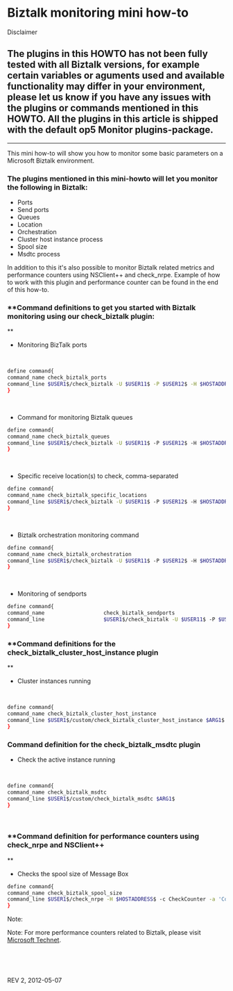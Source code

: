 # Biztalk monitoring mini how-to

Disclaimer

## The plugins in this HOWTO has not been fully tested with all Biztalk versions, for example certain variables or aguments used and available functionality may differ in your environment, please let us know if you have any issues with the plugins or commands mentioned in this HOWTO. All the plugins in this article is shipped with the default op5 Monitor plugins-package.

* * * * *

This mini how-to will show you how to monitor some basic parameters on a Microsoft Biztalk environment. 

### The plugins mentioned in this mini-howto will let you monitor the following in Biztalk:

-   Ports
-   Send ports
-   Queues
-   Location
-   Orchestration
-   Cluster host instance process
-   Spool size
-   Msdtc process

In addition to this it's also possible to monitor Biztalk related metrics and performance counters using NSClient++ and check\_nrpe. Example of how to work with this plugin and performance counter can be found in the end of this how-to.

### **Command definitions to get you started with Biztalk monitoring using our check\_biztalk plugin:
**

-   Monitoring BizTalk ports

 

``` {.bash data-syntaxhighlighter-params="brush: bash; gutter: false; theme: Confluence" data-theme="Confluence" style="brush: bash; gutter: false; theme: Confluence"}
define command{
command_name check_biztalk_ports
command_line $USER1$/check_biztalk -U $USER11$ -P $USER12$ -H $HOSTADDRESS$ -w $ARG1$ -c $ARG2$ -p
}
```

 

-   Command for monitoring Biztalk queues

``` {.bash data-syntaxhighlighter-params="brush: bash; gutter: false; theme: Confluence" data-theme="Confluence" style="brush: bash; gutter: false; theme: Confluence"}
define command{
command_name check_biztalk_queues
command_line $USER1$/check_biztalk -U $USER11$ -P $USER12$ -H $HOSTADDRESS$ -W $ARG1$ -C $ARG2$
}
```

 

-   Specific receive location(s) to check, comma-separated
     

``` {.bash data-syntaxhighlighter-params="brush: bash; gutter: false; theme: Confluence" data-theme="Confluence" style="brush: bash; gutter: false; theme: Confluence"}
define command{
command_name check_biztalk_specific_locations
command_line $USER1$/check_biztalk -U $USER11$ -P $USER12$ -H $HOSTADDRESS$ -w $ARG1$ -c $ARG2$ -l $ARG3$
}
```

 

-   Biztalk orchestration monitoring command
     

``` {.bash data-syntaxhighlighter-params="brush: bash; gutter: false; theme: Confluence" data-theme="Confluence" style="brush: bash; gutter: false; theme: Confluence"}
define command{
command_name check_biztalk_orchestration
command_line $USER1$/check_biztalk -U $USER11$ -P $USER12$ -H $HOSTADDRESS$ -o $ARG1$ -O $ARG2$
}
```

 

-   Monitoring of sendports
     

``` {.bash data-syntaxhighlighter-params="brush: bash; gutter: false; theme: Confluence" data-theme="Confluence" style="brush: bash; gutter: false; theme: Confluence"}
define command{
command_name                   check_biztalk_sendports
command_line                   $USER1$/check_biztalk -U $USER11$ -P $USER12$ -H $HOSTADDRESS$ -d $ARG1$ -D $ARG2$
}
```

### **Command definitions for the check\_biztalk\_cluster\_host\_instance plugin
**

-   Cluster instances running

 

``` {.bash data-syntaxhighlighter-params="brush: bash; gutter: false; theme: Confluence" data-theme="Confluence" style="brush: bash; gutter: false; theme: Confluence"}
define command{
command_name check_biztalk_cluster_host_instance
command_line $USER1$/custom/check_biztalk_cluster_host_instance $ARG1$
}
```

### **Command definition for the check\_biztalk\_msdtc plugin**

-   Check the active instance running
     

 

``` {.bash data-syntaxhighlighter-params="brush: bash; gutter: false; theme: Confluence" data-theme="Confluence" style="brush: bash; gutter: false; theme: Confluence"}
define command{
command_name check_biztalk_msdtc
command_line $USER1$/custom/check_biztalk_msdtc $ARG1$
}
```

 

### **Command definition for performance counters using check\_nrpe and NSClient++
**

-   Checks the spool size of Message Box
     

``` {.bash data-syntaxhighlighter-params="brush: bash; gutter: false; theme: Confluence" data-theme="Confluence" style="brush: bash; gutter: false; theme: Confluence"}
define command{
command_name check_biztalk_spool_size
command_line $USER1$/check_nrpe -H $HOSTADDRESS$ -c CheckCounter -a 'Counter:Spool Size=\BizTalk:Message Box:GeneralCounters(biztalkmsgboxdb:sevmcoinsql)\Spool Size' ShowAll MaxWarn=$ARG1$ MaxCrit=$ARG2$
}
```

Note:

Note: For more performance counters related to Biztalk, please visit [Microsoft Technet](http://msdn.microsoft.com/en-us/library/aa578394.aspx "Biztalk Performance Counter").

 

 

REV 2, 2012-05-07

